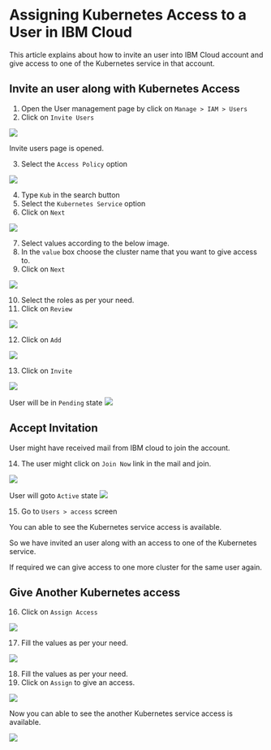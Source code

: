 # Assigning Kubernetes Access to a User in IBM Cloud

This article explains about how to invite an user into IBM Cloud account and give access to one of the Kubernetes  service in that account.

## Invite an user along with Kubernetes Access

1. Open the User management page by click on `Manage > IAM > Users`
2. Click on `Invite Users`
<img src="images/img-11.png">

Invite users page is opened.

3. Select the `Access Policy` option

<img src="images/img-12.png">

4. Type `Kub` in the search button
5. Select the `Kubernetes Service` option
6. Click on `Next`

<img src="images/img-13.png">

7. Select values according to the below image.
8. In the `value` box choose the cluster name that you want to give access to.
9. Click on `Next`
<img src="images/img-14.png">

10. Select the roles as per your need.
11. Click on `Review`
<img src="images/img-15.png">

12. Click on `Add`
<img src="images/img-16.png">

13. Click on `Invite`
<img src="images/img-17.png">

User will be in  `Pending` state
<img src="images/img-18.png">

## Accept Invitation

User might have received mail from IBM cloud to join the account.

14. The user might click on `Join Now` link in the mail and join.
<img src="images/img-19.png">

User will goto `Active` state
<img src="images/img-20.png">

15. Go to `Users > access` screen

You can able to see the Kubernetes service access  is available.

So we have invited an user along with an access  to one of the Kubernetes  service.

If required we can give access to one more cluster for the same user again.

## Give Another Kubernetes access

16. Click on `Assign Access`

<img src="images/img-21.png">

17. Fill the values as per your need.

<img src="images/img-22.png">

18. Fill the values as per your need.
19. Click on `Assign` to give an access.

<img src="images/img-23.png">

Now you can able to see the another Kubernetes service access is available.

<img src="images/img-24.png">